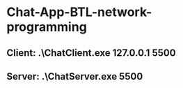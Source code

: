 # Chat-App-BTL-network-programming


## Client: .\ChatClient.exe 127.0.0.1 5500
## Server: .\ChatServer.exe 5500